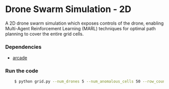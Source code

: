 # Drone Swarm Simulation - 2D
A 2D drone swarm simulation which exposes controls of the drone, enabling Multi-Agent Reinforcement Learning (MARL) techniques for optimal path planning to cover the entire grid cells. 
### Dependencies
* [arcade](https://arcade.academy/#)
### Run the code
```bash
    $ python grid.py --num_drones 5 --num_anomalous_cells 50 --row_count 15 --col_count 15
```
